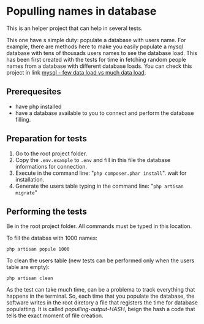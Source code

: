 # Populling names in database

This is an helper project that can help in several tests.

This one have s simple duty: populate a database with users name. For example, there are methods here to make you easily populate a mysql database with tens of thousads users names to see the database load. This has been first created with the tests for time in fetching random people names from a database with different database loads. You can check this project in link [mysql - few data load vs much data load](../../tests/mysql/fewDataLoad_vs_muchDataLoad/README.md).

## Prerequesites

* have php installed
* have a database available to you to connect and perform the database filling.

## Preparation for tests

1. Go to the root project folder.
2. Copy the `.env.example` to `.env` and fill in this file the database informations for connection.
3. Execute in the command line: "`php composer.phar install`". wait for installation.
4. Generate the users table typing in the command line: "`php artisan migrate`"

## Performing the tests

Be in the root project folder. All commands must be typed in this location.

To fill the databas with 1000 names:

`php artisan popule 1000`

To clean the users table (new tests can be performed only when the users table are empty):

`php artisan clean`

As the test can take much time, can be a problema to track everything that happens in the terminal. So, each time that you populate the database, the software writes in the root diretory a file that registers the time for database populatting. It is called *populling-output-HASH*, beign the hash a code that tells the exact moment of file creation.
